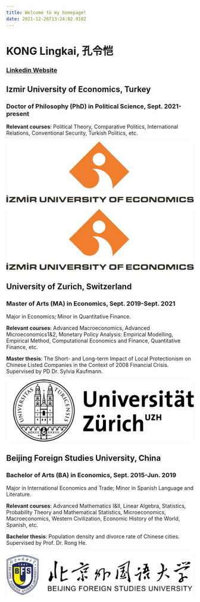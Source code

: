 ```yaml
---
title: Welcome to my homepage!
date: 2021-12-26T13:24:02.918Z
---
```


# KONG Lingkai, 孔令恺
### [Linkedin Website](https://www.linkedin.com/in/%E5%AD%94%E4%BB%A4%E6%81%BAlingkai-kong-235641140/)

## Izmir University of Economics, Turkey
### Doctor of Philosophy (PhD) in Political Science, Sept. 2021-present
**Relevant courses**: Political Theory, Comparative Politics, International Relations, Conventional Security, Turkish 
Politics, etc.

<img src="https://github.com/lingkaikong098/homepage/blob/main/source/iue.png" width="600"  />

![image](https://github.com/lingkaikong098/homepage/blob/main/source/iue.png)
<br/> 

## University of Zurich, Switzerland
### Master of Arts (MA) in Economics,	Sept. 2019-Sept. 2021	
		
Major in Economics; Minor in Quantitative Finance. 

**Relevant courses**: Advanced Macroeconomics, Advanced Microeconomics1&2, Monetary Policy Analysis: 
Empirical Modelling, Empirical Method, Computational Economics and Finance, Quantitative Finance, etc.

**Master thesis**: The Short- and Long-term Impact of Local Protectionism on Chinese Listed Companies in the Context of 2008 Financial Crisis. Supervised by PD Dr. Sylvia Kaufmann.

<img src="https://github.com/lingkaikong098/homepage/blob/main/source/uzh.png" width="600"  />

<br/> 

## Beijing Foreign Studies University, China
### Bachelor of Arts (BA) in Economics,	Sept. 2015-Jun. 2019 	
		
Major in International Economics and Trade; Minor in Spanish Language and Literature.

**Relevant courses**: Advanced Mathematics I&II, Linear Algebra, Statistics, Probability Theory and Mathematical Statistics, Microeconomics, Macroeconomics, Western Civilization, Economic History of the World, Spanish, etc.

**Bachelor thesis**: Population density and divorce rate of Chinese cities. Supervised by Prof. Dr. Rong He.

<img src="https://github.com/lingkaikong098/homepage/blob/main/source/bfsu.png" width="600"  />




